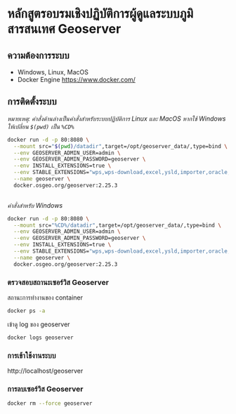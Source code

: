 # หลักสูตรอบรมเชิงปฏิบัติการผู้ดูแลระบบภูมิสารสนเทศ Geoserver

## ความต้องการระบบ

- Windows, Linux, MacOS
- Docker Engine https://www.docker.com/

## การติดตั้งระบบ

_หมายเหตุ: คำสั่งด้านล่างเป็นคำสั่งสำหรับระบบปฏิบัติการ Linux และ MacOS หากใช้ Windows ให้เปลี่ยน `$(pwd)` เป็น `%CD%`_
```bash
docker run -d -p 80:8080 \
  --mount src="$(pwd)/datadir",target=/opt/geoserver_data/,type=bind \
  --env GEOSERVER_ADMIN_USER=admin \
  --env GEOSERVER_ADMIN_PASSWORD=geoserver \
  --env INSTALL_EXTENSIONS=true \
  --env STABLE_EXTENSIONS="wps,wps-download,excel,ysld,importer,oracle,sqlserver,authkey" \
  --name geoserver \
  docker.osgeo.org/geoserver:2.25.3
  
```
_คำสั่งสำหรับ Windows_
```bash
docker run -d -p 80:8080 \
  --mount src="%CD%/datadir",target=/opt/geoserver_data/,type=bind \
  --env GEOSERVER_ADMIN_USER=admin \
  --env GEOSERVER_ADMIN_PASSWORD=geoserver \
  --env INSTALL_EXTENSIONS=true \
  --env STABLE_EXTENSIONS="wps,wps-download,excel,ysld,importer,oracle,sqlserver,authkey" \
  --name geoserver \
  docker.osgeo.org/geoserver:2.25.3
```


### ตรวจสอบสถานะเซอร์วิส Geoserver

สถานะการทำงานของ container
```bash
docker ps -a
```

เข้าดู log ของ geoserver

```bash
docker logs geoserver
```



### การเข้าใช้งานระบบ

http://localhost/geoserver


### การลบเซอร์วิส Geoserver

```bash
docker rm --force geoserver
```